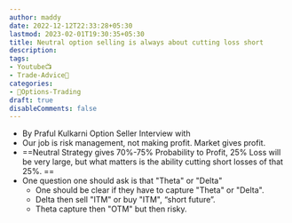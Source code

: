```yaml
---
author: maddy
date: 2022-12-12T22:33:28+05:30
lastmod: 2023-02-01T19:30:35+05:30
title: Neutral option selling is always about cutting loss short
description: 
tags:
- Youtube📺
- Trade-Advice🧠 
categories: 
- 🤹Options-Trading
draft: true
disableComments: false
---
```

- By Praful Kulkarni Option Seller Interview with 
- Our job is risk management, not making profit. Market gives profit.
- ==Neutral Strategy gives 70%-75% Probability to Profit, 25% Loss will be very large, but what matters is the ability cutting short losses of that 25%. ==
- One question one should ask is that "Theta" or "Delta"
	- One should be clear if they have to capture "Theta" or "Delta".
	- Delta then sell "ITM" or buy "ITM", “short future”.
	- Theta capture then "OTM" but then risky.